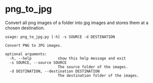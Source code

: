 # png_to_jpg
Convert all png images of a folder into jpg images and stores them at a chosen destination.

```
usage: png_to_jpg.py [-h] -s SOURCE -d DESTINATION

Convert PNG to JPG images.

optional arguments:
  -h, --help            show this help message and exit
  -s SOURCE, --source SOURCE
                        The source folder of the images.
  -d DESTINATION, --destination DESTINATION
                        The destination folder of the images.
```
